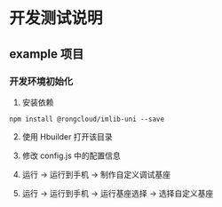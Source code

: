 # 开发测试说明

## example 项目

### 开发环境初始化
1. 安装依赖
```
npm install @rongcloud/imlib-uni --save
```

2. 使用 Hbuilder 打开该目录

3. 修改 config.js 中的配置信息

4. 运行 -> 运行到手机 -> 制作自定义调试基座

5. 运行 -> 运行到手机 -> 运行基座选择 -> 选择自定义基座
